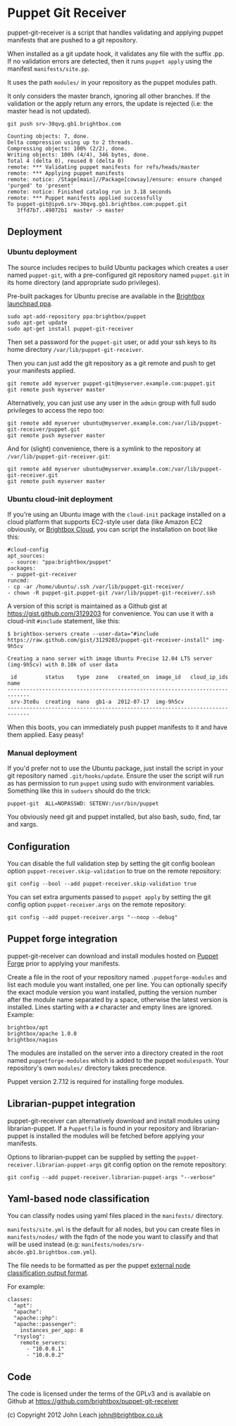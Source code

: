 # Puppet Git Receiver

puppet-git-receiver is a script that handles validating and applying
puppet manifests that are pushed to a git repository.

When installed as a git update hook, it validates any file with the
suffix .pp. If no validation errors are detected, then it runs `puppet
apply` using the manifest `manifests/site.pp`.

It uses the path `modules/` in your repository as the puppet modules
path.

It only considers the master branch, ignoring all other branches. If
the validation or the apply return any errors, the update is rejected
(i.e: the master head is not updated).

    git push srv-30qvg.gb1.brightbox.com
    
    Counting objects: 7, done.
    Delta compression using up to 2 threads.
    Compressing objects: 100% (2/2), done.
    Writing objects: 100% (4/4), 346 bytes, done.
    Total 4 (delta 0), reused 0 (delta 0)
    remote: *** Validating puppet manifests for refs/heads/master
    remote: *** Applying puppet manifests
    remote: notice: /Stage[main]//Package[cowsay]/ensure: ensure changed 'purged' to 'present'
    remote: notice: Finished catalog run in 3.18 seconds
    remote: *** Puppet manifests applied successfully
    To puppet-git@ipv6.srv-30qvg.gb1.brightbox.com:puppet.git
       3ffd7b7..49072b1  master -> master

## Deployment

### Ubuntu deployment

The source includes recipes to build Ubuntu packages which creates a
user named `puppet-git`, with a pre-configured git repository named
`puppet.git` in its home directory (and appropriate sudo privileges).

Pre-built packages for Ubuntu precise are available in the
[Brightbox launchpad ppa](https://launchpad.net/~brightbox/+archive/puppet).

    sudo apt-add-repository ppa:brightbox/puppet
    sudo apt-get update
    sudo apt-get install puppet-git-receiver

Then set a password for the `puppet-git` user, or add your ssh keys to
its home directory `/var/lib/puppet-git-receiver`.

Then you can just add the git repository as a git remote and push to
get your manifests applied.

    git remote add myserver puppet-git@myserver.example.com:puppet.git
	git remote push myserver master

Alternatively, you can just use any user in the `admin` group with
full sudo privileges to access the repo too:

	git remote add myserver ubuntu@myserver.example.com:/var/lib/puppet-git-receiver/puppet.git
	git remote push myserver master

And for (slight) convenience, there is a symlink to the repository at
`/var/lib/puppet-git-receiver.git`:

	git remote add myserver ubuntu@myserver.example.com:/var/lib/puppet-git-receiver.git
	git remote push myserver master

### Ubuntu cloud-init deployment

If you're using an Ubuntu image with the `cloud-init` package
installed on a cloud platform that supports EC2-style user data (like
Amazon EC2 obviously, or [Brightbox Cloud](http://brightbox.com/), you
can script the installation on boot like this:

    #cloud-config
    apt_sources:
     - source: "ppa:brightbox/puppet"
    packages:
     - puppet-git-receiver
    runcmd:
    - cp -ar /home/ubuntu/.ssh /var/lib/puppet-git-receiver/
    - chown -R puppet-git.puppet-git /var/lib/puppet-git-receiver/.ssh

A version of this script is maintained as a Github gist at
https://gist.github.com/3129203 for convenience. You can use it with
a cloud-init `#include` statement, like this:

    $ brightbox-servers create --user-data="#include https://raw.github.com/gist/3129203/puppet-git-receiver-install" img-9h5cv
	
    Creating a nano server with image Ubuntu Precise 12.04 LTS server (img-9h5cv) with 0.10k of user data
    
     id         status    type  zone   created_on  image_id   cloud_ip_ids  name
    -----------------------------------------------------------------------------
     srv-3te8u  creating  nano  gb1-a  2012-07-17  img-9h5cv                    
    -----------------------------------------------------------------------------
	
When this boots, you can immediately push puppet manifests to it and
have them applied. Easy peasy!

### Manual deployment

If you'd prefer not to use the Ubuntu package, just install the script
in your git repository named `.git/hooks/update`. Ensure the user the
script will run as has permission to run `puppet` using sudo with
environment variables. Something like this in `sudoers` should do the
trick:

    puppet-git	ALL=NOPASSWD: SETENV:/usr/bin/puppet

You obviously need git and puppet installed, but also bash, sudo,
find, tar and xargs.

## Configuration

You can disable the full validation step by setting the git config
boolean option `puppet-receiver.skip-validation` to true on the remote
repository:

    git config --bool --add puppet-receiver.skip-validation true

You can set extra arguments passed to `puppet apply` by setting the
git config option `puppet-receiver.args` on the remote repository:

    git config --add puppet-receiver.args "--noop --debug"


## Puppet forge integration

puppet-git-receiver can download and install modules hosted on
[Puppet Forge](http://forge.puppetlabs.com/) prior to applying your
manifests.

Create a file in the root of your repository named
`.puppetforge-modules` and list each module you want installed, one
per line. You can optionally specify the exact module version you want
installed, putting the version number after the module name separated
by a space, otherwise the latest version is installed. Lines starting
with a `#` character and empty lines are ignored. Example:

    brightbox/apt
    brightbox/apache 1.0.0
	brightbox/nagios

The modules are installed on the server into a directory created in
the root named `puppetforge-modules` which is added to the puppet
`modulespath`. Your repository's own `modules/` directory takes
precedence.

Puppet version 2.7.12 is required for installing forge modules.

## Librarian-puppet integration

puppet-git-receiver can alternatively download and install modules using
librarian-puppet. If a `Puppetfile` is found in your repository and
librarian-puppet is installed the modules will be fetched before applying your
manifests.

Options to librarian-puppet can be supplied by setting the
`puppet-receiver.librarian-puppet-args` git config option on the remote
repository:

    git config --add puppet-receiver.librarian-puppet-args "--verbose"

## Yaml-based node classification

You can classify nodes using yaml files placed in the `manifests/`
directory.

`manifests/site.yml` is the default for all nodes, but you can create
files in `manifests/nodes/` with the fqdn of the node you want to
classify and that will be used instead (e.g:
`manifests/nodes/srv-abcde.gb1.brightbox.com.yml`).

The file needs to be formatted as per the puppet
[external node classification output format](http://docs.puppetlabs.com/guides/external_nodes.html#enc-output-format).

For example:

    classes:
      "apt":
      "apache":
      "apache::php":
      "apache::passenger":
        instances_per_app: 8
      "rsyslog":
        remote_servers:
          - "10.0.0.1"
          - "10.0.0.2"


## Code

The code is licensed under the terms of the GPLv3 and is available on
Github at https://github.com/brightbox/puppet-git-receiver

(c) Copyright 2012 John Leach <john@brightbox.co.uk>
